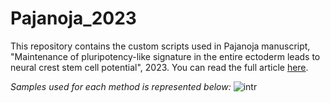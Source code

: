 # Pajanoja_2023
This repository contains the custom scripts used in Pajanoja manuscript, "Maintenance of pluripotency-like signature in the entire ectoderm leads to neural crest stem cell potential", 2023.
You can read the full article [here](https://www.nature.com/articles/s41467-023-41384-6).

*Samples used for each method is represented below:*
![intr](https://user-images.githubusercontent.com/52651343/187209619-338a2812-0bca-4116-be55-ed3a593ad595.png)
